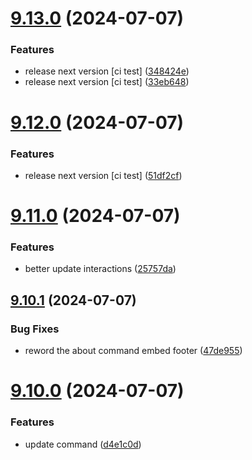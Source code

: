 # [9.13.0](https://github.com/onesoft-sudo/sudobot/compare/v9.12.0...v9.13.0) (2024-07-07)


### Features

* release next version [ci test] ([348424e](https://github.com/onesoft-sudo/sudobot/commit/348424eb5223e5f0b73b4b83387de95bedb31223))
* release next version [ci test] ([33eb648](https://github.com/onesoft-sudo/sudobot/commit/33eb6481cc4abdd8081792a2094f1cd948e63343))



# [9.12.0](https://github.com/onesoft-sudo/sudobot/compare/v9.11.0...v9.12.0) (2024-07-07)


### Features

* release next version [ci test] ([51df2cf](https://github.com/onesoft-sudo/sudobot/commit/51df2cf7bf04fbce8d890312895f1900cdebea27))



# [9.11.0](https://github.com/onesoft-sudo/sudobot/compare/v9.10.1...v9.11.0) (2024-07-07)


### Features

* better update interactions ([25757da](https://github.com/onesoft-sudo/sudobot/commit/25757dae25a54c6f6cd340633d97e9c65c3dd24c))



## [9.10.1](https://github.com/onesoft-sudo/sudobot/compare/v9.10.0...v9.10.1) (2024-07-07)


### Bug Fixes

* reword the about command embed footer ([47de955](https://github.com/onesoft-sudo/sudobot/commit/47de955ffa2cf8ce5c7695214e59250ba8e3f9bd))



# [9.10.0](https://github.com/onesoft-sudo/sudobot/compare/v9.9.2...v9.10.0) (2024-07-07)


### Features

* update command ([d4e1c0d](https://github.com/onesoft-sudo/sudobot/commit/d4e1c0d5fa4387a0ab5956065d15b7c9edadd507))




